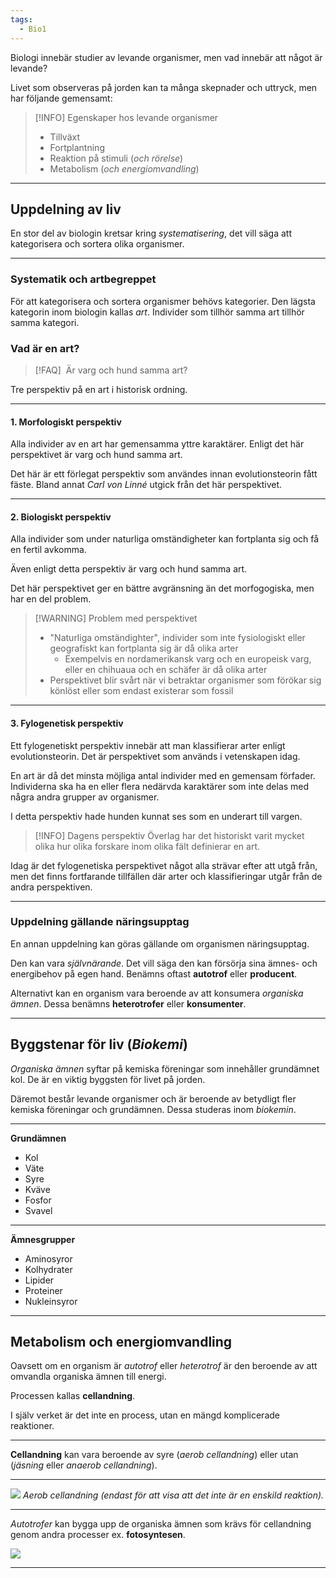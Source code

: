 ```yaml
---
tags:
  - Bio1
---
```

Biologi innebär studier av levande organismer, men vad innebär att något är levande?

Livet som observeras på jorden kan ta många skepnader och uttryck, men har följande gemensamt:

>[!INFO] Egenskaper hos levande organismer
>- Tillväxt
>- Fortplantning
>- Reaktion på stimuli (*och rörelse*)
>- Metabolism (*och energiomvandling*)

---

## Uppdelning av liv 

En stor del av biologin kretsar kring *systematisering*, det vill säga att kategorisera och sortera olika organismer.

---

### Systematik och artbegreppet

För att kategorisera och sortera organismer behövs kategorier. Den lägsta kategorin inom biologin kallas *art*. Individer som tillhör samma art tillhör samma kategori.

### Vad är en art?

>[!FAQ] ‎ 
Är varg och hund samma art?


Tre perspektiv på en art i historisk ordning.

---

####  1. Morfologiskt perspektiv

Alla individer av en art har gemensamma yttre karaktärer. Enligt det här perspektivet är varg och hund samma art.

Det här är ett förlegat perspektiv som användes innan evolutionsteorin fått fäste. Bland annat *Carl von Linné* utgick från det här perspektivet.

---

#### 2. Biologiskt perspektiv

Alla individer som under naturliga omständigheter kan fortplanta sig och få en fertil avkomma. 

Även enligt detta perspektiv är varg och hund samma art.

Det här perspektivet ger en bättre avgränsning än det morfogogiska, men har en del problem.

>[!WARNING] Problem med perspektivet
>- "Naturliga omständighter", individer som inte fysiologiskt eller geografiskt kan fortplanta sig är då olika arter
 >   - Exempelvis en nordamerikansk varg och en europeisk varg, eller en chihuaua och en schäfer är då olika arter
>- Perspektivet blir svårt när vi betraktar organismer som förökar sig könlöst eller som endast existerar som fossil


---

#### 3. Fylogenetisk perspektiv

Ett fylogenetiskt perspektiv innebär att man klassifierar arter enligt evolutionsteorin. Det är perspektivet som används i vetenskapen idag.

En art är då det minsta möjliga antal individer med en gemensam förfader. Individerna ska ha en eller flera nedärvda karaktärer som inte delas med några andra grupper av organismer.

I detta perspektiv hade hunden kunnat ses som en underart till vargen.

>[!INFO] Dagens perspektiv
>Överlag har det historiskt varit mycket olika hur olika forskare inom olika fält definierar en art.
>
Idag är det fylogenetiska perspektivet något alla strävar efter att utgå från, men det finns fortfarande tillfällen där arter och klassifieringar utgår från de andra perspektiven.

---

### Uppdelning gällande näringsupptag

En annan uppdelning kan göras gällande om organismen näringsupptag.

Den kan vara *självnärande*. Det vill säga den kan försörja sina ämnes- och energibehov på egen hand. Benämns oftast **autotrof** eller **producent**.

Alternativt kan en organism vara beroende av att konsumera *organiska ämnen*. Dessa benämns **heterotrofer** eller **konsumenter**.

---

## Byggstenar för liv (*Biokemi*)

*Organiska ämnen* syftar på kemiska föreningar som innehåller grundämnet kol. De är en viktig byggsten för livet på jorden.

Däremot består levande organismer och är beroende av betydligt fler kemiska föreningar och grundämnen. Dessa studeras inom *biokemin*.

---

**Grundämnen**

- Kol
- Väte
- Syre
- Kväve
- Fosfor
- Svavel

---

**Ämnesgrupper**

- Aminosyror
- Kolhydrater
- Lipider
- Proteiner
- Nukleinsyror

---

## Metabolism och energiomvandling

Oavsett om en organism är *autotrof* eller *heterotrof* är den beroende av att omvandla organiska ämnen till energi.

Processen kallas **cellandning**.

I själv verket är det inte en process, utan en mängd komplicerade reaktioner.

---

**Cellandning** kan vara beroende av syre (*aerob cellandning*) eller utan (*jäsning* eller *anaerob cellandning*).

---

![](https://hackmd.io/_uploads/SyHYI3XCn.png)
*Aerob cellandning (endast för att visa att det inte är en enskild reaktion).*

---

*Autotrofer* kan bygga upp de organiska ämnen som krävs för cellandning genom andra processer ex. **fotosyntesen**.

![](https://hackmd.io/_uploads/rkEAO37A2.png)

---
